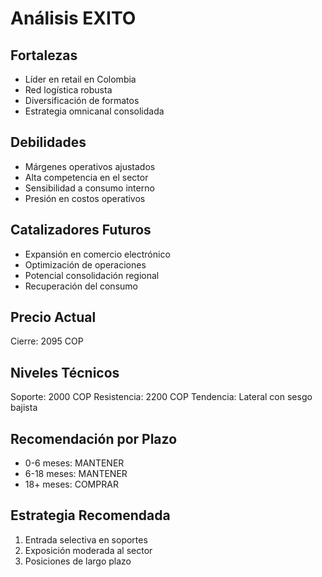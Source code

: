 # Análisis EXITO

## Fortalezas

- Líder en retail en Colombia
- Red logística robusta
- Diversificación de formatos
- Estrategia omnicanal consolidada

## Debilidades

- Márgenes operativos ajustados
- Alta competencia en el sector
- Sensibilidad a consumo interno
- Presión en costos operativos

## Catalizadores Futuros

- Expansión en comercio electrónico
- Optimización de operaciones
- Potencial consolidación regional
- Recuperación del consumo

## Precio Actual

Cierre: 2095 COP

## Niveles Técnicos

Soporte: 2000 COP
Resistencia: 2200 COP
Tendencia: Lateral con sesgo bajista

## Recomendación por Plazo

- 0-6 meses: MANTENER
- 6-18 meses: MANTENER
- 18+ meses: COMPRAR

## Estrategia Recomendada

1. Entrada selectiva en soportes
2. Exposición moderada al sector
3. Posiciones de largo plazo
